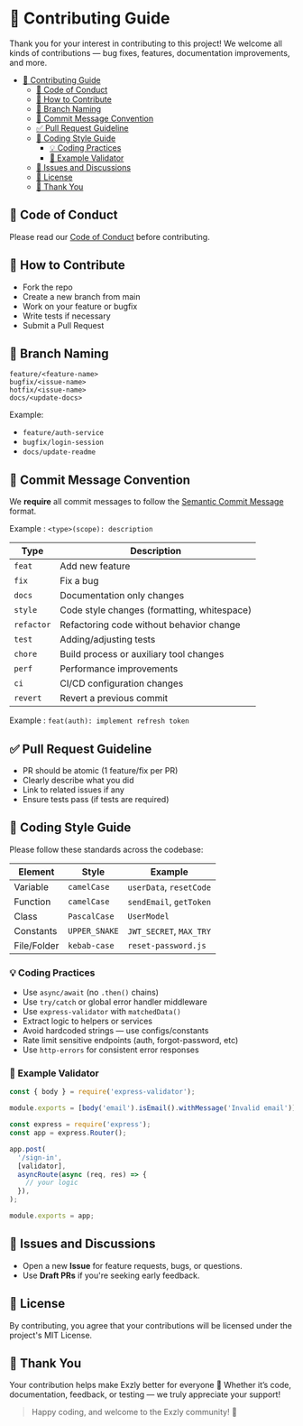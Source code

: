 # 🎉 Contributing Guide

Thank you for your interest in contributing to this project! We welcome all kinds of contributions — bug fixes, features, documentation improvements, and more.

- [🎉 Contributing Guide](#-contributing-guide)
  - [📜 Code of Conduct](#-code-of-conduct)
  - [🤝 How to Contribute](#-how-to-contribute)
  - [🌿 Branch Naming](#-branch-naming)
  - [📝 Commit Message Convention](#-commit-message-convention)
  - [✅ Pull Request Guideline](#-pull-request-guideline)
  - [🎯 Coding Style Guide](#-coding-style-guide)
    - [💡 Coding Practices](#-coding-practices)
    - [🧪 Example Validator](#-example-validator)
  - [💬 Issues and Discussions](#-issues-and-discussions)
  - [📄 License](#-license)
  - [🙌 Thank You](#-thank-you)

## 📜 Code of Conduct

Please read our [Code of Conduct](./CODE_OF_CONDUCT.md) before contributing.

## 🤝 How to Contribute

- Fork the repo
- Create a new branch from main
- Work on your feature or bugfix
- Write tests if necessary
- Submit a Pull Request

## 🌿 Branch Naming

```text
feature/<feature-name>
bugfix/<issue-name>
hotfix/<issue-name>
docs/<update-docs>
```

Example:

- `feature/auth-service`
- `bugfix/login-session`
- `docs/update-readme`

## 📝 Commit Message Convention

We **require** all commit messages to follow the [Semantic Commit Message](https://www.conventionalcommits.org/) format.

Example : `<type>(scope): description`

| Type       | Description                                 |
| ---------- | ------------------------------------------- |
| `feat`     | Add new feature                             |
| `fix`      | Fix a bug                                   |
| `docs`     | Documentation only changes                  |
| `style`    | Code style changes (formatting, whitespace) |
| `refactor` | Refactoring code without behavior change    |
| `test`     | Adding/adjusting tests                      |
| `chore`    | Build process or auxiliary tool changes     |
| `perf`     | Performance improvements                    |
| `ci`       | CI/CD configuration changes                 |
| `revert`   | Revert a previous commit                    |

Example : `feat(auth): implement refresh token`

## ✅ Pull Request Guideline

- PR should be atomic (1 feature/fix per PR)
- Clearly describe what you did
- Link to related issues if any
- Ensure tests pass (if tests are required)

## 🎯 Coding Style Guide

Please follow these standards across the codebase:

| Element     | Style         | Example                 |
| ----------- | ------------- | ----------------------- |
| Variable    | `camelCase`   | `userData`, `resetCode` |
| Function    | `camelCase`   | `sendEmail`, `getToken` |
| Class       | `PascalCase`  | `UserModel`             |
| Constants   | `UPPER_SNAKE` | `JWT_SECRET`, `MAX_TRY` |
| File/Folder | `kebab-case`  | `reset-password.js`     |

### 💡 Coding Practices

- Use `async/await` (no `.then()` chains)
- Use `try/catch` or global error handler middleware
- Use `express-validator` with `matchedData()`
- Extract logic to helpers or services
- Avoid hardcoded strings — use configs/constants
- Rate limit sensitive endpoints (auth, forgot-password, etc)
- Use `http-errors` for consistent error responses

### 🧪 Example Validator

```js
const { body } = require('express-validator');

module.exports = [body('email').isEmail().withMessage('Invalid email')];
```

```js
const express = require('express');
const app = express.Router();

app.post(
  '/sign-in',
  [validator],
  asyncRoute(async (req, res) => {
    // your logic
  }),
);

module.exports = app;
```

## 💬 Issues and Discussions

- Open a new **Issue** for feature requests, bugs, or questions.
- Use **Draft PRs** if you're seeking early feedback.

## 📄 License

By contributing, you agree that your contributions will be licensed under the project's MIT License.

## 🙌 Thank You

Your contribution helps make Exzly better for everyone 🙌
Whether it’s code, documentation, feedback, or testing — we truly appreciate your support!

> Happy coding, and welcome to the Exzly community! 🚀
